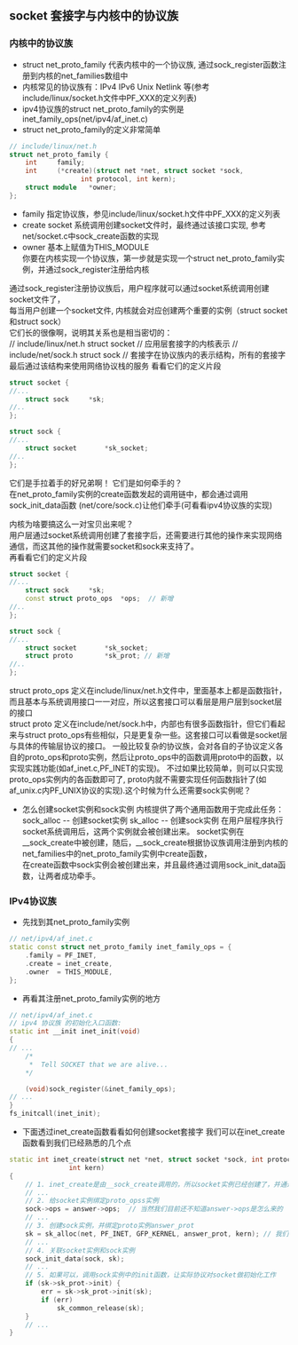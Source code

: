 ## socket 套接字与内核中的协议族

### 内核中的协议族
* struct net_proto_family 代表内核中的一个协议族, 通过sock_register函数注册到内核的net_families数组中
* 内核常见的协议族有：IPv4 IPv6 Unix Netlink 等(参考include/linux/socket.h文件中PF_XXX的定义列表)
* ipv4协议族的struct net_proto_family的实例是inet_family_ops(net/ipv4/af_inet.c)
* struct net_proto_family的定义非常简单  
```cpp
// include/linux/net.h
struct net_proto_family {                                                                                                                 
    int     family;
    int     (*create)(struct net *net, struct socket *sock,
                  int protocol, int kern);
    struct module   *owner;
};
```
 * family 指定协议族，参见include/linux/socket.h文件中PF_XXX的定义列表
 * create socket 系统调用创建socket文件时，最终通过该接口实现, 参考net/socket.c中sock_create函数的实现
 * owner 基本上赋值为THIS_MODULE  
你要在内核实现一个协议族，第一步就是实现一个struct net_proto_family实例，并通过sock_register注册给内核

通过sock_register注册协议族后，用户程序就可以通过socket系统调用创建socket文件了，  
每当用户创建一个socket文件, 内核就会对应创建两个重要的实例（struct socket 和struct sock）  
它们长的很像啊，说明其关系也是相当密切的：  
// include/linux/net.h
struct socket  // 应用层套接字的内核表示
// include/net/sock.h
struct sock    // 套接字在协议族内的表示结构，所有的套接字最后通过该结构来使用网络协议栈的服务
看看它们的定义片段
```cpp
struct socket {
//...
    struct sock     *sk;
//..
};

struct sock {
//...
    struct socket       *sk_socket;
//..
};
```
它们是手拉着手的好兄弟啊！
它们是如何牵手的？  
在net_proto_family实例的create函数发起的调用链中，都会通过调用sock_init_data函数 (net/core/sock.c)让他们牵手(可看看ipv4协议族的实现)

内核为啥要搞这么一对宝贝出来呢？  
用户层通过socket系统调用创建了套接字后，还需要进行其他的操作来实现网络通信，而这其他的操作就需要socket和sock来支持了。  
再看看它们的定义片段
```cpp
struct socket {
//...
    struct sock     *sk;
    const struct proto_ops  *ops;  // 新增  
//..
};

struct sock {
//...
    struct socket       *sk_socket;
    struct proto        *sk_prot; // 新增 
//..
};
```

struct proto_ops 定义在include/linux/net.h文件中，里面基本上都是函数指针，而且基本与系统调用接口一一对应，所以这套接口可以看层是用户层到socket层的接口  
struct proto 定义在include/net/sock.h中，内部也有很多函数指针，但它们看起来与struct proto_ops有些相似，只是更复杂一些。这套接口可以看做是socket层与具体的传输层协议的接口。
一般比较复杂的协议族，会对各自的子协议定义各自的proto_ops和proto实例，然后让proto_ops中的函数调用proto中的函数，以实现实践功能(如af_inet.c,PF_INET的实现)。
不过如果比较简单，则可以只实现proto_ops实例内的各函数即可了, proto内就不需要实现任何函数指针了(如af_unix.c内PF_UNIX协议的实现).这个时候为什么还需要sock实例呢？

* 怎么创建socket实例和sock实例
内核提供了两个通用函数用于完成此任务：  
sock_alloc -- 创建socket实例
sk_alloc -- 创建sock实例
在用户层程序执行socket系统调用后，这两个实例就会被创建出来。
socket实例在\__sock_create中被创建，随后，\__sock_create根据协议族调用注册到内核的net_families中的net_proto_family实例中create函数，   
在create函数中sock实例会被创建出来，并且最终通过调用sock_init_data函数，让两者成功牵手。


### IPv4协议族
* 先找到其net_proto_family实例
```cpp
// net/ipv4/af_inet.c
static const struct net_proto_family inet_family_ops = { 
    .family = PF_INET,
    .create = inet_create,
    .owner  = THIS_MODULE,
};
```
* 再看其注册net_proto_family实例的地方
```cpp
// net/ipv4/af_inet.c
// ipv4 协议族 的初始化入口函数:  
static int __init inet_init(void) 
{
// ...
    /*
     *  Tell SOCKET that we are alive...
    */

    (void)sock_register(&inet_family_ops);
// ...
}
fs_initcall(inet_init);
```

* 下面透过inet_create函数看看如何创建socket套接字 
我们可以在inet_create函数看到我们已经熟悉的几个点
```cpp
static int inet_create(struct net *net, struct socket *sock, int protocol,
               int kern)
{
    // 1. inet_create是由__sock_create调用的，所以socket实例已经创建了，并通过sock指针参数传递给inet_create
    // ...
    // 2. 给socket实例绑定proto_opss实例
    sock->ops = answer->ops;  // 当然我们目前还不知道answer->ops是怎么来的
    // ...
    // 3. 创建sock实例，并绑定proto实例answer_prot
    sk = sk_alloc(net, PF_INET, GFP_KERNEL, answer_prot, kern); // 我们也还不指定answer_prot是怎么来的
    // ...
    // 4. 关联socket实例和sock实例
    sock_init_data(sock, sk);
    // ...
    // 5. 如果可以，调用sock实例中的init函数，让实际协议对socket做初始化工作
    if (sk->sk_prot->init) {
        err = sk->sk_prot->init(sk);
        if (err)
            sk_common_release(sk);
    }  
    // ...
}
```

